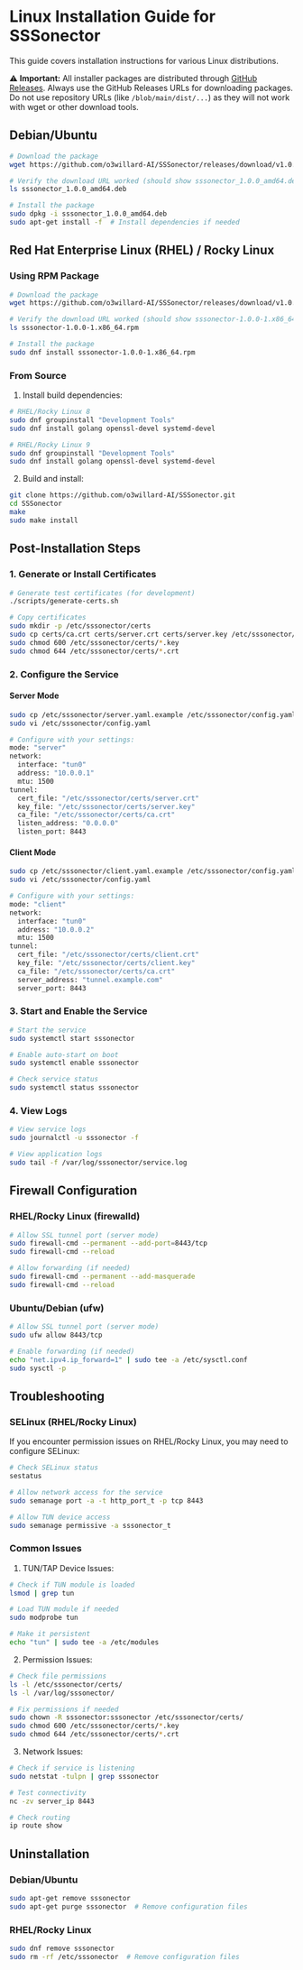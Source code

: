 # Linux Installation Guide for SSSonector

This guide covers installation instructions for various Linux distributions.

⚠️ **Important:** All installer packages are distributed through [GitHub Releases](https://github.com/o3willard-AI/SSSonector/releases/tag/v1.0.0). Always use the GitHub Releases URLs for downloading packages. Do not use repository URLs (like `/blob/main/dist/...`) as they will not work with wget or other download tools.

## Debian/Ubuntu

```bash
# Download the package
wget https://github.com/o3willard-AI/SSSonector/releases/download/v1.0.0/sssonector_1.0.0_amd64.deb

# Verify the download URL worked (should show sssonector_1.0.0_amd64.deb)
ls sssonector_1.0.0_amd64.deb

# Install the package
sudo dpkg -i sssonector_1.0.0_amd64.deb
sudo apt-get install -f  # Install dependencies if needed
```

## Red Hat Enterprise Linux (RHEL) / Rocky Linux

### Using RPM Package

```bash
# Download the package
wget https://github.com/o3willard-AI/SSSonector/releases/download/v1.0.0/sssonector-1.0.0-1.x86_64.rpm

# Verify the download URL worked (should show sssonector-1.0.0-1.x86_64.rpm)
ls sssonector-1.0.0-1.x86_64.rpm

# Install the package
sudo dnf install sssonector-1.0.0-1.x86_64.rpm
```

### From Source

1. Install build dependencies:
```bash
# RHEL/Rocky Linux 8
sudo dnf groupinstall "Development Tools"
sudo dnf install golang openssl-devel systemd-devel

# RHEL/Rocky Linux 9
sudo dnf groupinstall "Development Tools"
sudo dnf install golang openssl-devel systemd-devel
```

2. Build and install:
```bash
git clone https://github.com/o3willard-AI/SSSonector.git
cd SSSonector
make
sudo make install
```

## Post-Installation Steps

### 1. Generate or Install Certificates

```bash
# Generate test certificates (for development)
./scripts/generate-certs.sh

# Copy certificates
sudo mkdir -p /etc/sssonector/certs
sudo cp certs/ca.crt certs/server.crt certs/server.key /etc/sssonector/certs/
sudo chmod 600 /etc/sssonector/certs/*.key
sudo chmod 644 /etc/sssonector/certs/*.crt
```

### 2. Configure the Service

#### Server Mode
```bash
sudo cp /etc/sssonector/server.yaml.example /etc/sssonector/config.yaml
sudo vi /etc/sssonector/config.yaml

# Configure with your settings:
mode: "server"
network:
  interface: "tun0"
  address: "10.0.0.1"
  mtu: 1500
tunnel:
  cert_file: "/etc/sssonector/certs/server.crt"
  key_file: "/etc/sssonector/certs/server.key"
  ca_file: "/etc/sssonector/certs/ca.crt"
  listen_address: "0.0.0.0"
  listen_port: 8443
```

#### Client Mode
```bash
sudo cp /etc/sssonector/client.yaml.example /etc/sssonector/config.yaml
sudo vi /etc/sssonector/config.yaml

# Configure with your settings:
mode: "client"
network:
  interface: "tun0"
  address: "10.0.0.2"
  mtu: 1500
tunnel:
  cert_file: "/etc/sssonector/certs/client.crt"
  key_file: "/etc/sssonector/certs/client.key"
  ca_file: "/etc/sssonector/certs/ca.crt"
  server_address: "tunnel.example.com"
  server_port: 8443
```

### 3. Start and Enable the Service

```bash
# Start the service
sudo systemctl start sssonector

# Enable auto-start on boot
sudo systemctl enable sssonector

# Check service status
sudo systemctl status sssonector
```

### 4. View Logs

```bash
# View service logs
sudo journalctl -u sssonector -f

# View application logs
sudo tail -f /var/log/sssonector/service.log
```

## Firewall Configuration

### RHEL/Rocky Linux (firewalld)

```bash
# Allow SSL tunnel port (server mode)
sudo firewall-cmd --permanent --add-port=8443/tcp
sudo firewall-cmd --reload

# Allow forwarding (if needed)
sudo firewall-cmd --permanent --add-masquerade
sudo firewall-cmd --reload
```

### Ubuntu/Debian (ufw)

```bash
# Allow SSL tunnel port (server mode)
sudo ufw allow 8443/tcp

# Enable forwarding (if needed)
echo "net.ipv4.ip_forward=1" | sudo tee -a /etc/sysctl.conf
sudo sysctl -p
```

## Troubleshooting

### SELinux (RHEL/Rocky Linux)

If you encounter permission issues on RHEL/Rocky Linux, you may need to configure SELinux:

```bash
# Check SELinux status
sestatus

# Allow network access for the service
sudo semanage port -a -t http_port_t -p tcp 8443

# Allow TUN device access
sudo semanage permissive -a sssonector_t
```

### Common Issues

1. TUN/TAP Device Issues:
```bash
# Check if TUN module is loaded
lsmod | grep tun

# Load TUN module if needed
sudo modprobe tun

# Make it persistent
echo "tun" | sudo tee -a /etc/modules
```

2. Permission Issues:
```bash
# Check file permissions
ls -l /etc/sssonector/certs/
ls -l /var/log/sssonector/

# Fix permissions if needed
sudo chown -R sssonector:sssonector /etc/sssonector/certs/
sudo chmod 600 /etc/sssonector/certs/*.key
sudo chmod 644 /etc/sssonector/certs/*.crt
```

3. Network Issues:
```bash
# Check if service is listening
sudo netstat -tulpn | grep sssonector

# Test connectivity
nc -zv server_ip 8443

# Check routing
ip route show
```

## Uninstallation

### Debian/Ubuntu
```bash
sudo apt-get remove sssonector
sudo apt-get purge sssonector  # Remove configuration files
```

### RHEL/Rocky Linux
```bash
sudo dnf remove sssonector
sudo rm -rf /etc/sssonector  # Remove configuration files

